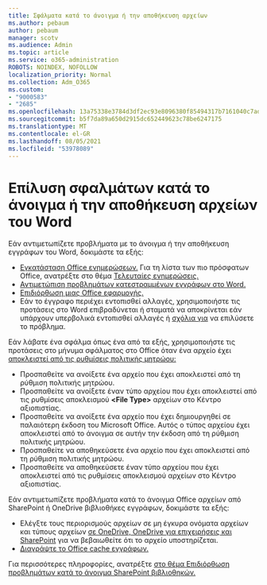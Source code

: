 ```yaml
---
title: Σφάλματα κατά το άνοιγμα ή την αποθήκευση αρχείων
ms.author: pebaum
author: pebaum
manager: scotv
ms.audience: Admin
ms.topic: article
ms.service: o365-administration
ROBOTS: NOINDEX, NOFOLLOW
localization_priority: Normal
ms.collection: Adm_O365
ms.custom:
- "9000583"
- "2685"
ms.openlocfilehash: 13a75338e3784d3df2ec93e8096380f85494317b7161040c7ad60ad830f9211d
ms.sourcegitcommit: b5f7da89a650d2915dc652449623c78be6247175
ms.translationtype: MT
ms.contentlocale: el-GR
ms.lasthandoff: 08/05/2021
ms.locfileid: "53978089"
---
```

# <a name="resolve-errors-opening-or-saving-word-files"></a>Επίλυση σφαλμάτων κατά το άνοιγμα ή την αποθήκευση αρχείων του Word

Εάν αντιμετωπίζετε προβλήματα με το άνοιγμα ή την αποθήκευση εγγράφων του Word, δοκιμάστε τα εξής:

- [Εγκατάσταση Office ενημερώσεων.](https://support.office.com/article/2ab296f3-7f03-43a2-8e50-46de917611c5) Για τη λίστα των πιο πρόσφατων Office, ανατρέξτε στο θέμα [Τελευταίες ενημερώσεις.](https://docs.microsoft.com/officeupdates/office-updates-msi)
- [Αντιμετώπιση προβλημάτων κατεστραμμένων εγγράφων στο Word.](https://docs.microsoft.com/office/troubleshoot/word/damaged-documents-in-word)
- [Επιδιόρθωση μιας Office εφαρμογής.](https://support.office.com/Article/Repair-an-Office-application-7821d4b6-7c1d-4205-aa0e-a6b40c5bb88b)
- Εάν το έγγραφο περιέχει εντοπισθεί αλλαγές, χρησιμοποιήστε τις προτάσεις στο Word επιβραδύνεται ή σταματά να αποκρίνεται εάν υπάρχουν υπερβολικά εντοπισθεί αλλαγές ή [σχόλια για](https://docs.microsoft.com/office/troubleshoot/word/word-stops-responding) να επιλύσετε το πρόβλημα.

Εάν λάβατε ένα σφάλμα όπως ένα από τα εξής, χρησιμοποιήστε τις προτάσεις στο μήνυμα σφάλματος στο Office όταν ένα αρχείο έχει [αποκλειστεί από τις ρυθμίσεις πολιτικής μητρώου:](https://docs.microsoft.com/office/troubleshoot/settings/file-blocked-in-office)

- Προσπαθείτε να ανοίξετε ένα αρχείο που έχει αποκλειστεί από τη ρύθμιση πολιτικής μητρώου.
- Προσπαθείτε να ανοίξετε έναν τύπο αρχείου που έχει αποκλειστεί από τις ρυθμίσεις αποκλεισμού **\<File Type\>** αρχείων στο Κέντρο αξιοπιστίας.
- Προσπαθείτε να ανοίξετε ένα αρχείο που έχει δημιουργηθεί σε παλαιότερη έκδοση του Microsoft Office. Αυτός ο τύπος αρχείου έχει αποκλειστεί από το άνοιγμα σε αυτήν την έκδοση από τη ρύθμιση πολιτικής μητρώου.
- Προσπαθείτε να αποθηκεύσετε ένα αρχείο που έχει αποκλειστεί από τη ρύθμιση πολιτικής μητρώου.
- Προσπαθείτε να αποθηκεύσετε έναν τύπο αρχείου που έχει αποκλειστεί από τις ρυθμίσεις αποκλεισμού αρχείων στο Κέντρο αξιοπιστίας.

Εάν αντιμετωπίζετε προβλήματα κατά το άνοιγμα Office αρχείων από SharePoint ή OneDrive βιβλιοθήκες εγγράφων, δοκιμάστε τα εξής:

- Ελέγξτε τους περιορισμούς αρχείων σε μη έγκυρα ονόματα αρχείων και τύπους αρχείων [σε OneDrive, OneDrive για επιχειρήσεις και SharePoint](https://support.office.com/article/64883a5d-228e-48f5-b3d2-eb39e07630fa) για να βεβαιωθείτε ότι το αρχείο υποστηρίζεται. 
- [Διαγράψτε το Office cache εγγράφων.](https://support.office.com/article/b1d3765e-d71b-4bb8-99ca-acd22c42995d
) 

Για περισσότερες πληροφορίες, ανατρέξτε [στο θέμα Επιδιόρθωση προβλημάτων κατά το άνοιγμα SharePoint βιβλιοθηκών.](https://support.office.com/article/31329fa1-4ad0-47fc-95d8-bb0c5b12a536)